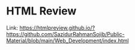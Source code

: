 # HTML Review
Link: https://htmlpreview.github.io/?https://github.com/SazidurRahmanSojib/Public-Material/blob/main/Web_Development/index.html
